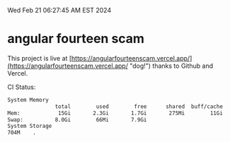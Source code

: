 Wed Feb 21 06:27:45 AM EST 2024

# angular fourteen scam


This project is live at [https://angularfourteenscam.vercel.app/](https://angularfourteenscam.vercel.app/ "dog!") thanks to Github and Vercel.

CI Status: 

```bash
System Memory
               total        used        free      shared  buff/cache   available
Mem:            15Gi       2.3Gi       1.7Gi       275Mi        11Gi        12Gi
Swap:          8.0Gi        66Mi       7.9Gi
System Storage
704M	.
```
```bash
